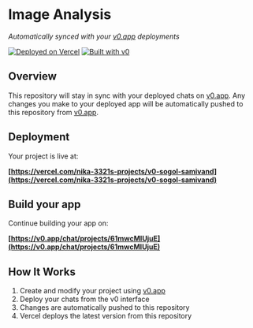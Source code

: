 # Image Analysis

*Automatically synced with your [v0.app](https://v0.app) deployments*

[![Deployed on Vercel](https://img.shields.io/badge/Deployed%20on-Vercel-black?style=for-the-badge&logo=vercel)](https://vercel.com/nika-3321s-projects/v0-sogol-samivand)
[![Built with v0](https://img.shields.io/badge/Built%20with-v0.app-black?style=for-the-badge)](https://v0.app/chat/projects/61mwcMlUjuE)

## Overview

This repository will stay in sync with your deployed chats on [v0.app](https://v0.app).
Any changes you make to your deployed app will be automatically pushed to this repository from [v0.app](https://v0.app).

## Deployment

Your project is live at:

**[https://vercel.com/nika-3321s-projects/v0-sogol-samivand](https://vercel.com/nika-3321s-projects/v0-sogol-samivand)**

## Build your app

Continue building your app on:

**[https://v0.app/chat/projects/61mwcMlUjuE](https://v0.app/chat/projects/61mwcMlUjuE)**

## How It Works

1. Create and modify your project using [v0.app](https://v0.app)
2. Deploy your chats from the v0 interface
3. Changes are automatically pushed to this repository
4. Vercel deploys the latest version from this repository

